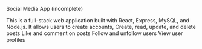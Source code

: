 Social Media App (incomplete)

This is a full-stack web application built with React, Express, MySQL, and Node.js. It allows users to create accounts, Create, read, update, and delete posts
Like and comment on posts
Follow and unfollow users
View user profiles
